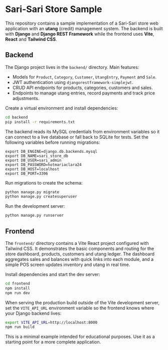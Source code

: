 # Sari-Sari Store Sample

This repository contains a sample implementation of a Sari-Sari store web application with an **utang** (credit) management system. The backend is built with **Django** and **Django REST Framework** while the frontend uses **Vite**, **React** and **Tailwind CSS**.

## Backend

The Django project lives in the `backend/` directory. Main features:

- Models for `Product`, `Category`, `Customer`, `UtangEntry`, `Payment` and `Sale`.
- JWT authentication using `djangorestframework-simplejwt`.
- CRUD API endpoints for products, categories, customers and sales.
- Endpoints to manage utang entries, record payments and track price adjustments.

Create a virtual environment and install dependencies:

```bash
cd backend
pip install -r requirements.txt
```

The backend reads its MySQL credentials from environment variables so it can
connect to a live database or fall back to SQLite for tests. Set the following
variables before running migrations:

```
export DB_ENGINE=django.db.backends.mysql
export DB_NAME=sari_store_db
export DB_USER=sari_admin
export DB_PASSWORD=hotmariaclara24
export DB_HOST=localhost
export DB_PORT=3306
```

Run migrations to create the schema:

```bash
python manage.py migrate
python manage.py createsuperuser
```

Run the development server:

```bash
python manage.py runserver
```

## Frontend

The `frontend/` directory contains a Vite React project configured with Tailwind CSS. It demonstrates the basic components and routing for the store dashboard, products, customers and utang ledger. The dashboard aggregates sales and balances with quick links into each module, and a simple POS screen updates inventory and utang in real time.

Install dependencies and start the dev server:

```bash
cd frontend
npm install
npm run dev
```

When serving the production build outside of the Vite development server,
set the `VITE_API_URL` environment variable so the frontend knows where your
Django backend lives:

```bash
export VITE_API_URL=http://localhost:8000
npm run build
```

This is a minimal example intended for educational purposes. Use it as a starting point for a more complete application.
